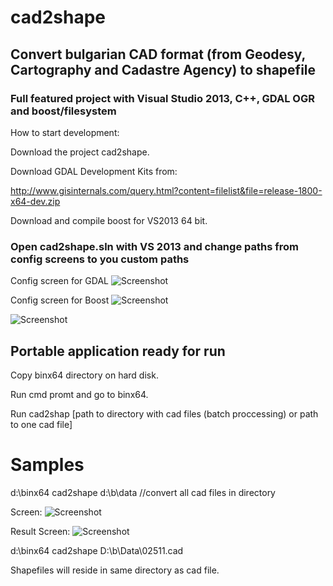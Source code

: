 # cad2shape
## Convert bulgarian CAD format (from Geodesy, Cartography and Cadastre Agency) to shapefile 
### Full featured project with Visual Studio 2013, C++,  GDAL OGR and boost/filesystem

How to start development:

Download the project cad2shape.

Download GDAL Development Kits from:

http://www.gisinternals.com/query.html?content=filelist&file=release-1800-x64-dev.zip

Download and compile boost for VS2013 64 bit.

### Open cad2shape.sln with VS 2013 and change paths from config screens to you custom paths

Config screen for GDAL
![Screenshot](https://github.com/aspetkov/cad2shape/blob/master/vcdirectories.PNG)

Config screen for Boost
![Screenshot](https://github.com/aspetkov/cad2shape/blob/master/boostdirectory.PNG)

![Screenshot](https://github.com/aspetkov/cad2shape/blob/master/boostlinker.PNG)


## Portable application ready for run

Copy binx64 directory on hard disk.

Run cmd promt and go to binx64. 

Run cad2shap [path to directory with cad files (batch proccessing) or path to one cad file]

# Samples
d:\binx64 cad2shape d:\b\data //convert all cad files in directory

Screen:
![Screenshot](https://github.com/aspetkov/cad2shape/blob/master/startcad2shape.PNG)

Result Screen:
![Screenshot](https://github.com/aspetkov/cad2shape/blob/master/resultfromcad2shape.PNG)


d:\binx64 cad2shape D:\b\Data\02511.cad

Shapefiles will reside in same directory as cad file.
